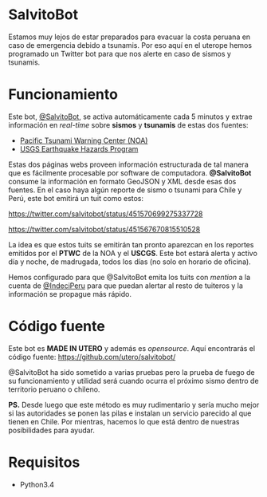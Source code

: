 # SalvitoBot
Estamos muy lejos de estar preparados para evacuar la costa peruana en
caso de emergencia debido a tsunamis. Por eso aquí en el uterope hemos programado un
Twitter bot para que nos alerte en caso de sismos y tsunamis.

# Funcionamiento
Este bot, [@SalvitoBot](https://twitter.com/salvitobot), se activa
automáticamente cada 5 minutos y extrae información en *real-time* sobre
**sismos** y **tsunamis** de estas dos fuentes:

* [Pacific Tsunami Warning Center (NOA)](http://ptwc.weather.gov/)
* [USGS Earthquake Hazards Program](http://earthquake.usgs.gov/)

Estas dos páginas webs proveen información estructurada de tal manera que es
fácilmente procesable por software de computadora. **@SalvitoBot** consume la
información en formato GeoJSON y XML desde esas dos fuentes. En el caso haya
algún reporte de sismo o tsunami para Chile y Perú, este bot emitirá un tuit
como estos:

https://twitter.com/salvitobot/status/451570699275337728

https://twitter.com/salvitobot/status/451567670815510528

La idea es que estos tuits se emitirán tan pronto aparezcan en los reportes
emitidos por el **PTWC** de la NOA y el **USCGS**. Este bot estará alerta y
activo día y noche, de madrugada, todos los días (no solo en horario de
oficina).

Hemos configurado para que @SalvitoBot emita los tuits con *mention* a la
cuenta de [@IndeciPeru](https://twitter.com/indeciperu) para que puedan alertar
al resto de tuiteros y la información se propague más rápido.

# Código fuente
Este bot es **MADE IN UTERO** y además es *opensource*. Aquí encontrarás el
código fuente: <https://github.com/utero/salvitobot/>

@SalvitoBot ha sido sometido a varias pruebas pero la prueba de fuego de su
funcionamiento y utilidad será cuando ocurra el próximo sismo dentro de
territorio peruano o chileno.

**PS.** Desde luego que este método es muy rudimentario y sería mucho mejor si
las autoridades se ponen las pilas e instalan un servicio parecido al que
tienen en Chile. Por mientras, hacemos lo que está dentro de nuestras
posibilidades para ayudar.

# Requisitos
* Python3.4